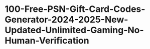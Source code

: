 # 100-Free-PSN-Gift-Card-Codes-Generator-2024-2025-New-Updated-Unlimited-Gaming-No-Human-Verification